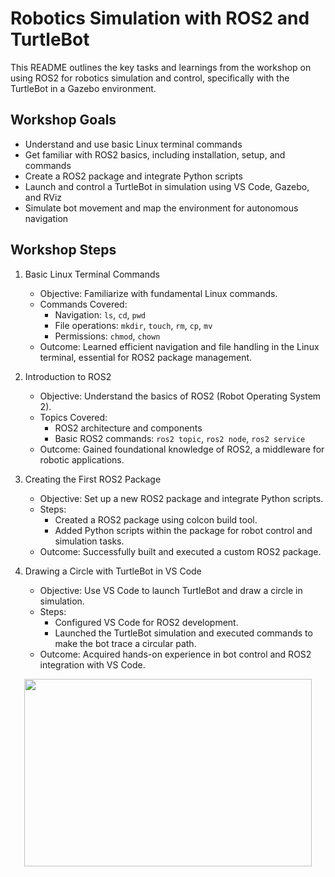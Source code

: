 # Robotics Simulation with ROS2 and TurtleBot
This README outlines the key tasks and learnings from the workshop on using ROS2 for robotics simulation and control, specifically with the TurtleBot in a Gazebo environment.

## Workshop Goals
* Understand and use basic Linux terminal commands
* Get familiar with ROS2 basics, including installation, setup, and commands
* Create a ROS2 package and integrate Python scripts
* Launch and control a TurtleBot in simulation using VS Code, Gazebo, and RViz
* Simulate bot movement and map the environment for autonomous navigation

## Workshop Steps
 1. Basic Linux Terminal Commands
    * Objective: Familiarize with fundamental Linux commands.
    * Commands Covered:
        - Navigation: ```ls```, ```cd```, ```pwd```
        - File operations: ```mkdir```, ```touch```, ```rm```, ```cp```, ```mv```
        - Permissions: ```chmod```, ```chown```
    * Outcome: Learned efficient navigation and file handling in the Linux terminal, essential for ROS2 package management.
  
2. Introduction to ROS2
    * Objective: Understand the basics of ROS2 (Robot Operating System 2).
    * Topics Covered:
      - ROS2 architecture and components
      - Basic ROS2 commands: ```ros2 topic```, ```ros2 node```, ```ros2 service```
    * Outcome: Gained foundational knowledge of ROS2, a middleware for robotic applications.

3. Creating the First ROS2 Package
    * Objective: Set up a new ROS2 package and integrate Python scripts.
    * Steps:
      - Created a ROS2 package using colcon build tool.
      - Added Python scripts within the package for robot control and simulation tasks.
    * Outcome: Successfully built and executed a custom ROS2 package.
  
4. Drawing a Circle with TurtleBot in VS Code
    * Objective: Use VS Code to launch TurtleBot and draw a circle in simulation.
    * Steps:
      - Configured VS Code for ROS2 development.
      - Launched the TurtleBot simulation and executed commands to make the bot trace a circular path.
    * Outcome: Acquired hands-on experience in bot control and ROS2 integration with VS Code.
<p align="center" ><img width="460" height="300" src="ROS2_Workshop_GAT/Images/Circle_Turtlebot.png">
